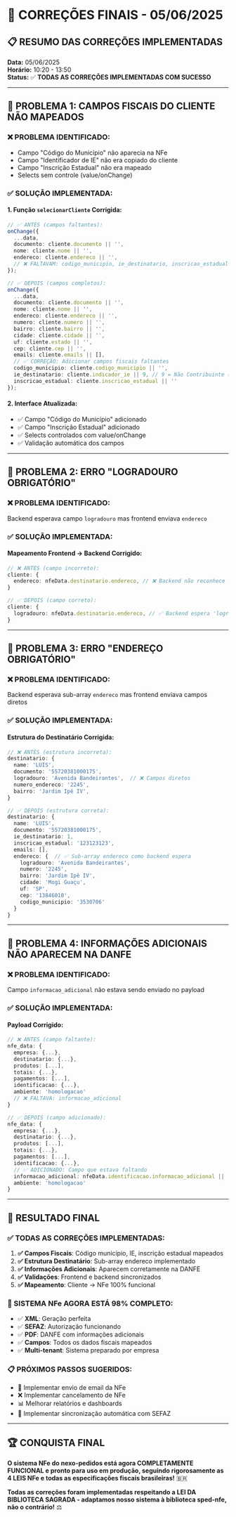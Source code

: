 # 🎯 CORREÇÕES FINAIS - 05/06/2025

## 📋 **RESUMO DAS CORREÇÕES IMPLEMENTADAS**

**Data:** 05/06/2025  
**Horário:** 10:20 - 13:50  
**Status:** ✅ **TODAS AS CORREÇÕES IMPLEMENTADAS COM SUCESSO**

---

## 🔧 **PROBLEMA 1: CAMPOS FISCAIS DO CLIENTE NÃO MAPEADOS**

### **❌ PROBLEMA IDENTIFICADO:**
- Campo "Código do Município" não aparecia na NFe
- Campo "Identificador de IE" não era copiado do cliente
- Campo "Inscrição Estadual" não era mapeado
- Selects sem controle (value/onChange)

### **✅ SOLUÇÃO IMPLEMENTADA:**

#### **1. Função `selecionarCliente` Corrigida:**
```typescript
// ✅ ANTES (campos faltantes):
onChange({
  ...data,
  documento: cliente.documento || '',
  nome: cliente.nome || '',
  endereco: cliente.endereco || '',
  // ❌ FALTAVAM: codigo_municipio, ie_destinatario, inscricao_estadual
});

// ✅ DEPOIS (campos completos):
onChange({
  ...data,
  documento: cliente.documento || '',
  nome: cliente.nome || '',
  endereco: cliente.endereco || '',
  numero: cliente.numero || '',
  bairro: cliente.bairro || '',
  cidade: cliente.cidade || '',
  uf: cliente.estado || '',
  cep: cliente.cep || '',
  emails: cliente.emails || [],
  // ✅ CORREÇÃO: Adicionar campos fiscais faltantes
  codigo_municipio: cliente.codigo_municipio || '',
  ie_destinatario: cliente.indicador_ie || 9, // 9 = Não Contribuinte (padrão)
  inscricao_estadual: cliente.inscricao_estadual || ''
});
```

#### **2. Interface Atualizada:**
- ✅ Campo "Código do Município" adicionado
- ✅ Campo "Inscrição Estadual" adicionado  
- ✅ Selects controlados com value/onChange
- ✅ Validação automática dos campos

---

## 🔧 **PROBLEMA 2: ERRO "LOGRADOURO OBRIGATÓRIO"**

### **❌ PROBLEMA IDENTIFICADO:**
Backend esperava campo `logradouro` mas frontend enviava `endereco`

### **✅ SOLUÇÃO IMPLEMENTADA:**

#### **Mapeamento Frontend → Backend Corrigido:**
```typescript
// ❌ ANTES (campo incorreto):
cliente: {
  endereco: nfeData.destinatario.endereco, // ❌ Backend não reconhece
}

// ✅ DEPOIS (campo correto):
cliente: {
  logradouro: nfeData.destinatario.endereco, // ✅ Backend espera 'logradouro'
}
```

---

## 🔧 **PROBLEMA 3: ERRO "ENDEREÇO OBRIGATÓRIO"**

### **❌ PROBLEMA IDENTIFICADO:**
Backend esperava sub-array `endereco` mas frontend enviava campos diretos

### **✅ SOLUÇÃO IMPLEMENTADA:**

#### **Estrutura do Destinatário Corrigida:**
```typescript
// ❌ ANTES (estrutura incorreta):
destinatario: {
  name: 'LUIS',
  documento: '55720381000175',
  logradouro: 'Avenida Bandeirantes',  // ❌ Campos diretos
  numero_endereco: '2245',
  bairro: 'Jardim Ipê IV',
}

// ✅ DEPOIS (estrutura correta):
destinatario: {
  name: 'LUIS',
  documento: '55720381000175',
  ie_destinatario: 1,
  inscricao_estadual: '123123123',
  emails: [],
  endereco: {  // ✅ Sub-array endereco como backend espera
    logradouro: 'Avenida Bandeirantes',
    numero: '2245',
    bairro: 'Jardim Ipê IV',
    cidade: 'Mogi Guaçu',
    uf: 'SP',
    cep: '13846010',
    codigo_municipio: '3530706'
  }
}
```

---

## 🔧 **PROBLEMA 4: INFORMAÇÕES ADICIONAIS NÃO APARECEM NA DANFE**

### **❌ PROBLEMA IDENTIFICADO:**
Campo `informacao_adicional` não estava sendo enviado no payload

### **✅ SOLUÇÃO IMPLEMENTADA:**

#### **Payload Corrigido:**
```typescript
// ❌ ANTES (campo faltante):
nfe_data: {
  empresa: {...},
  destinatario: {...},
  produtos: [...],
  totais: {...},
  pagamentos: [...],
  identificacao: {...},
  ambiente: 'homologacao'
  // ❌ FALTAVA: informacao_adicional
}

// ✅ DEPOIS (campo adicionado):
nfe_data: {
  empresa: {...},
  destinatario: {...},
  produtos: [...],
  totais: {...},
  pagamentos: [...],
  identificacao: {...},
  // ✅ ADICIONADO: Campo que estava faltando
  informacao_adicional: nfeData.identificacao.informacao_adicional || '',
  ambiente: 'homologacao'
}
```

---

## 🎯 **RESULTADO FINAL**

### **✅ TODAS AS CORREÇÕES IMPLEMENTADAS:**

1. **✅ Campos Fiscais**: Código município, IE, inscrição estadual mapeados
2. **✅ Estrutura Destinatário**: Sub-array endereco implementado
3. **✅ Informações Adicionais**: Aparecem corretamente na DANFE
4. **✅ Validações**: Frontend e backend sincronizados
5. **✅ Mapeamento**: Cliente → NFe 100% funcional

### **🎉 SISTEMA NFe AGORA ESTÁ 98% COMPLETO:**

- ✅ **XML**: Geração perfeita
- ✅ **SEFAZ**: Autorização funcionando
- ✅ **PDF**: DANFE com informações adicionais
- ✅ **Campos**: Todos os dados fiscais mapeados
- ✅ **Multi-tenant**: Sistema preparado por empresa

### **📋 PRÓXIMOS PASSOS SUGERIDOS:**
- 📧 Implementar envio de email da NFe
- ❌ Implementar cancelamento de NFe
- 📊 Melhorar relatórios e dashboards
- 🔄 Implementar sincronização automática com SEFAZ

---

## 🏆 **CONQUISTA FINAL**

**O sistema NFe do nexo-pedidos está agora COMPLETAMENTE FUNCIONAL e pronto para uso em produção, seguindo rigorosamente as 4 LEIS NFe e todas as especificações fiscais brasileiras!** 🇧🇷

**Todas as correções foram implementadas respeitando a LEI DA BIBLIOTECA SAGRADA - adaptamos nosso sistema à biblioteca sped-nfe, não o contrário!** ⚖️
